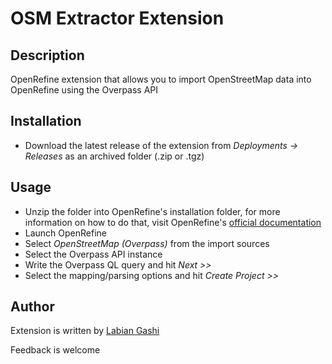 # OSM Extractor Extension

Description
------
OpenRefine extension that allows you to import OpenStreetMap data into OpenRefine using the Overpass API

Installation
------
* Download the latest release of the extension from _Deployments -> Releases_ as an archived folder (.zip or .tgz)

Usage
-----
* Unzip the folder into OpenRefine's installation folder, for more information on how to do that, visit OpenRefine's [official documentation](https://docs.openrefine.org/manual/installing#installing-extensions)
* Launch OpenRefine
* Select _OpenStreetMap (Overpass)_ from the import sources
* Select the Overpass API instance
* Write the Overpass QL query and hit _Next >>_
* Select the mapping/parsing options and hit _Create Project >>_

Author
------

Extension is written by [Labian Gashi](https://gitlab.com/labiangashi)

Feedback is welcome
